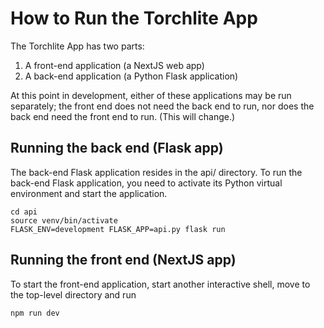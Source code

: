 # How to Run the Torchlite App
The Torchlite App has two parts:

1. A front-end application (a NextJS web app)
2. A back-end application (a Python Flask application)

At this point in development, either of these applications may be run separately; the front end does not need the back end to run, nor does the back end need the front end to run. (This will change.)

## Running the back end (Flask app)
The back-end Flask application resides in the api/ directory. To run the back-end Flask application, you need to activate its Python virtual environment and start the application.
```
cd api
source venv/bin/activate
FLASK_ENV=development FLASK_APP=api.py flask run
```

## Running the front end (NextJS app)
To start the front-end application, start another interactive shell, move to the top-level directory and run 

```
npm run dev
```
